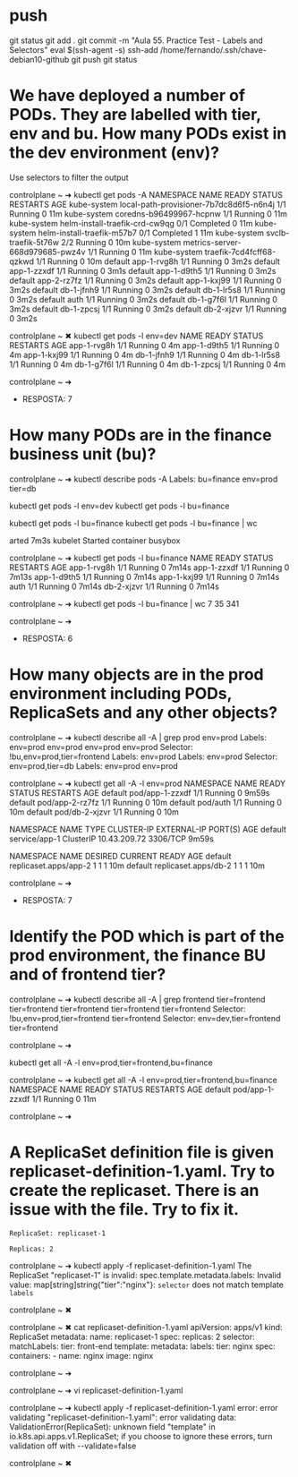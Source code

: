 

# ##############################################################################################################################################################
# ##############################################################################################################################################################
# ##############################################################################################################################################################
# ##############################################################################################################################################################
# push

git status
git add .
git commit -m "Aula 55. Practice Test - Labels and Selectors"
eval $(ssh-agent -s)
ssh-add /home/fernando/.ssh/chave-debian10-github
git push
git status




# ##############################################################################################################################################################
# ##############################################################################################################################################################
# ##############################################################################################################################################################
# ##############################################################################################################################################################
# #




# We have deployed a number of PODs. They are labelled with tier, env and bu. How many PODs exist in the dev environment (env)?

Use selectors to filter the output


controlplane ~ ➜  kubectl get pods -A
NAMESPACE     NAME                                      READY   STATUS      RESTARTS   AGE
kube-system   local-path-provisioner-7b7dc8d6f5-n6n4j   1/1     Running     0          11m
kube-system   coredns-b96499967-hcpnw                   1/1     Running     0          11m
kube-system   helm-install-traefik-crd-cw9qg            0/1     Completed   0          11m
kube-system   helm-install-traefik-m57b7                0/1     Completed   1          11m
kube-system   svclb-traefik-5t76w                       2/2     Running     0          10m
kube-system   metrics-server-668d979685-pwz4v           1/1     Running     0          11m
kube-system   traefik-7cd4fcff68-qzkwd                  1/1     Running     0          10m
default       app-1-rvg8h                               1/1     Running     0          3m2s
default       app-1-zzxdf                               1/1     Running     0          3m1s
default       app-1-d9th5                               1/1     Running     0          3m2s
default       app-2-rz7fz                               1/1     Running     0          3m2s
default       app-1-kxj99                               1/1     Running     0          3m2s
default       db-1-jfnh9                                1/1     Running     0          3m2s
default       db-1-lr5s8                                1/1     Running     0          3m2s
default       auth                                      1/1     Running     0          3m2s
default       db-1-g7f6l                                1/1     Running     0          3m2s
default       db-1-zpcsj                                1/1     Running     0          3m2s
default       db-2-xjzvr                                1/1     Running     0          3m2s


controlplane ~ ✖ kubectl get pods -l env=dev
NAME          READY   STATUS    RESTARTS   AGE
app-1-rvg8h   1/1     Running   0          4m
app-1-d9th5   1/1     Running   0          4m
app-1-kxj99   1/1     Running   0          4m
db-1-jfnh9    1/1     Running   0          4m
db-1-lr5s8    1/1     Running   0          4m
db-1-g7f6l    1/1     Running   0          4m
db-1-zpcsj    1/1     Running   0          4m

controlplane ~ ➜  


- RESPOSTA:
7






# How many PODs are in the finance business unit (bu)?


controlplane ~ ➜  kubectl describe pods -A
Labels:       bu=finance
              env=prod
              tier=db


kubectl get pods -l env=dev
kubectl get pods -l bu=finance

kubectl get pods -l bu=finance
kubectl get pods -l bu=finance | wc


arted    7m3s   kubelet            Started container busybox

controlplane ~ ➜  kubectl get pods -l bu=finance
NAME          READY   STATUS    RESTARTS   AGE
app-1-rvg8h   1/1     Running   0          7m14s
app-1-zzxdf   1/1     Running   0          7m13s
app-1-d9th5   1/1     Running   0          7m14s
app-1-kxj99   1/1     Running   0          7m14s
auth          1/1     Running   0          7m14s
db-2-xjzvr    1/1     Running   0          7m14s

controlplane ~ ➜  kubectl get pods -l bu=finance | wc
        7        35       341

controlplane ~ ➜  

- RESPOSTA:
6







# How many objects are in the prod environment including PODs, ReplicaSets and any other objects?


controlplane ~ ➜  kubectl describe all -A | grep prod
              env=prod
Labels:       env=prod
              env=prod
              env=prod
                   env=prod
Selector:     !bu,env=prod,tier=frontend
Labels:       env=prod
  Labels:  env=prod
Selector:     env=prod,tier=db
Labels:       env=prod
           env=prod



controlplane ~ ➜  kubectl get all -A -l env=prod
NAMESPACE   NAME              READY   STATUS    RESTARTS   AGE
default     pod/app-1-zzxdf   1/1     Running   0          9m59s
default     pod/app-2-rz7fz   1/1     Running   0          10m
default     pod/auth          1/1     Running   0          10m
default     pod/db-2-xjzvr    1/1     Running   0          10m

NAMESPACE   NAME            TYPE        CLUSTER-IP     EXTERNAL-IP   PORT(S)    AGE
default     service/app-1   ClusterIP   10.43.209.72   <none>        3306/TCP   9m59s

NAMESPACE   NAME                    DESIRED   CURRENT   READY   AGE
default     replicaset.apps/app-2   1         1         1       10m
default     replicaset.apps/db-2    1         1         1       10m

controlplane ~ ➜  


- RESPOSTA:
7








# Identify the POD which is part of the prod environment, the finance BU and of frontend tier?


controlplane ~ ➜  kubectl describe all -A | grep frontend
              tier=frontend
              tier=frontend
              tier=frontend
              tier=frontend
              tier=frontend
Selector:     !bu,env=prod,tier=frontend
           tier=frontend
Selector:     env=dev,tier=frontend
           tier=frontend

controlplane ~ ➜  


kubectl get all -A -l env=prod,tier=frontend,bu=finance



controlplane ~ ➜  kubectl get all -A -l env=prod,tier=frontend,bu=finance
NAMESPACE   NAME              READY   STATUS    RESTARTS   AGE
default     pod/app-1-zzxdf   1/1     Running   0          11m

controlplane ~ ➜  








# A ReplicaSet definition file is given replicaset-definition-1.yaml. Try to create the replicaset. There is an issue with the file. Try to fix it.

    ReplicaSet: replicaset-1

    Replicas: 2


controlplane ~ ➜  kubectl apply -f replicaset-definition-1.yaml 
The ReplicaSet "replicaset-1" is invalid: spec.template.metadata.labels: Invalid value: map[string]string{"tier":"nginx"}: `selector` does not match template `labels`

controlplane ~ ✖ 




controlplane ~ ✖ cat replicaset-definition-1.yaml 
apiVersion: apps/v1
kind: ReplicaSet
metadata:
   name: replicaset-1
spec:
   replicas: 2
   selector:
      matchLabels:
        tier: front-end
   template:
     metadata:
       labels:
        tier: nginx
     spec:
       containers:
       - name: nginx
         image: nginx

controlplane ~ ➜  












controlplane ~ ➜  vi replicaset-definition-1.yaml 

controlplane ~ ➜  kubectl apply -f replicaset-definition-1.yaml 
error: error validating "replicaset-definition-1.yaml": error validating data: ValidationError(ReplicaSet): unknown field "template" in io.k8s.api.apps.v1.ReplicaSet; if you choose to ignore these errors, turn validation off with --validate=false

controlplane ~ ✖ 